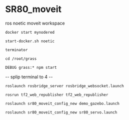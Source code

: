 # SR80_moveit
ros noetic moveit workspace

`docker start mynodered`

`start-docker.sh noetic`

`terminator`

`cd /root/grass`

`DEBUG grass:* npm start`

-- splip terminal to 4 --

`roslaunch rosbridge_server rosbridge_websocket.launch`

`rosrun tf2_web_republisher tf2_web_republisher`

`roslaunch sr80_moveit_config_new demo_gazebo.launch`

`roslaunch sr80_moveit_config_new sr80_servo.launch`

